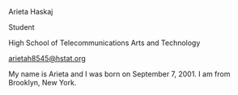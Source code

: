 Arieta Haskaj

Student

High School of Telecommunications Arts and Technology

arietah8545@hstat.org

My name is Arieta and I was born on September 7, 2001. I am from Brooklyn, New York.